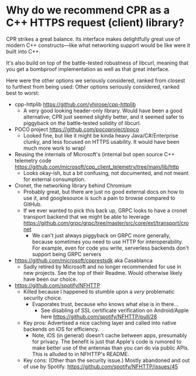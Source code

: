 # Why do we recommend CPR as a C++ HTTPS request (client) library?

CPR strikes a great balance. Its interface makes delightfully great use of modern C++ constructs—like what networking support would be like were it built into C++.

It's also build on top of the battle-tested robustness of libcurl, meaning that you get a bombproof implementation as well as that great interface.

Here were the other options we seriously considered, ranked from closest to furthest from being used:
 Other options seriously considered, ranked best to worst:
- cpp-httplib https://github.com/yhirose/cpp-httplib
  - A very good looking header-only library. Would have been a good alternative; CPR just seemed slightly better, and it seemed safer to piggyback on the battle-tested solidity of libcurl.
- POCO project https://github.com/pocoproject/poco
  - Looked fine, but like it might be kinda heavy Java/C#/Enterprise clunky, and less focused on HTTPS usability. It would have been much more work to wrap!
- Reusing the internals of Microsoft's (internal but open source C++ telemetry code https://github.com/microsoft/cpp_client_telemetry/tree/main/lib/http
  - Looks okay-ish, but a bit confusing, not documented, and not meant for external consumption.
- Cronet, the networking library behind Chromium
  - Probably great, but there are just no good external docs on how to use it, and googlesource is such a pain to browse compared to GitHub.
  - If we ever wanted to pick this back up, GRPC looks to have a cronet transport backend that we might be able to leverage https://github.com/grpc/grpc/tree/master/src/core/ext/transport/cronet
    - We can't just always piggyback on GRPC more generally, because sometimes you need to use HTTP for interoperability. For example, even for code you write, serverless backends don't support being GRPC servers
- https://github.com/microsoft/cpprestsdk aka Casablanca
  - Sadly retired by Microsoft and no longer recommended for use in new projects. See the top of their Readme. Would otherwise likely have been our choice.
- https://github.com/spotify/NFHTTP
  - Killed because I happened to stumble upon a *very* problematic security choice.
    - Evaporates trust, because who knows what else is in there...
      - See disabling of SSL certificate verification on Android/Apple here https://github.com/spotify/NFHTTP/pull/26
  - Key pros: Advertised a nice caching layer and called into native backends on iOS for efficiency.
    - Note, iOS (in general) doesn't cache between apps, presumably for privacy. The benefit is just that Apple's code is rumored to make better use of the antennas than you can do via public APIs. This is alluded to in NFHTTP's README.
  - Key cons: (Other than the security issue.) Mostly abandoned and out of use by Spotify. https://github.com/spotify/NFHTTP/issues/45
